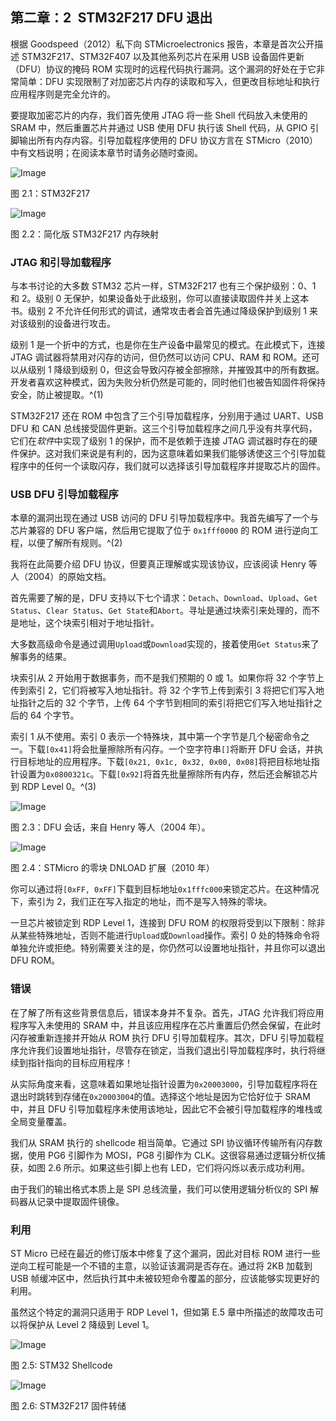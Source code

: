 ## 第二章：**2 STM32F217 DFU 退出**

根据 Goodspeed（2012）私下向 STMicroelectronics 报告，本章是首次公开描述 STM32F217、STM32F407 以及其他系列芯片在采用 USB 设备固件更新（DFU）协议的掩码 ROM 实现时的远程代码执行漏洞。这个漏洞的好处在于它非常简单：DFU 实现限制了对加密芯片内存的读取和写入，但更改目标地址和执行应用程序则是完全允许的。

要提取加密芯片的内存，我们首先使用 JTAG 将一些 Shell 代码放入未使用的 SRAM 中，然后重置芯片并通过 USB 使用 DFU 执行该 Shell 代码，从 GPIO 引脚输出所有内存内容。引导加载程序使用的 DFU 协议方言在 STMicro（2010）中有文档说明；在阅读本章节时请务必随时查阅。

![Image](img/f0016-01.jpg)

图 2.1：STM32F217

![Image](img/f0017-01.jpg)

图 2.2：简化版 STM32F217 内存映射

### **JTAG 和引导加载程序**

与本书讨论的大多数 STM32 芯片一样，STM32F217 也有三个保护级别：0、1 和 2。级别 0 无保护，如果设备处于此级别，你可以直接读取固件并关上这本书。级别 2 不允许任何形式的调试，通常攻击者会首先通过降级保护到级别 1 来对该级别的设备进行攻击。

级别 1 是一个折中的方式，也是你在生产设备中最常见的模式。在此模式下，连接 JTAG 调试器将禁用对闪存的访问，但仍然可以访问 CPU、RAM 和 ROM。还可以从级别 1 降级到级别 0，但这会导致闪存被全部擦除，并摧毁其中的所有数据。开发者喜欢这种模式，因为失败分析仍然是可能的，同时他们也被告知固件将保持安全，防止被提取。^(1)

STM32F217 还在 ROM 中包含了三个引导加载程序，分别用于通过 UART、USB DFU 和 CAN 总线接受固件更新。这三个引导加载程序之间几乎没有共享代码，它们在*软件*中实现了级别 1 的保护，而不是依赖于连接 JTAG 调试器时存在的硬件保护。这对我们来说是有利的，因为这意味着如果我们能够诱使这三个引导加载程序中的任何一个读取闪存，我们就可以选择该引导加载程序并提取芯片的固件。

### **USB DFU 引导加载程序**

本章的漏洞出现在通过 USB 访问的 DFU 引导加载程序中。我首先编写了一个与芯片兼容的 DFU 客户端，然后用它提取了位于 `0x1fff0000` 的 ROM 进行逆向工程，以便了解所有规则。^(2)

我将在此简要介绍 DFU 协议，但要真正理解或实现该协议，应该阅读 Henry 等人（2004）的原始文档。

首先需要了解的是，DFU 支持以下七个请求：`Detach`、`Download`、`Upload`、`Get Status`、`Clear Status`、`Get State`和`Abort`。寻址是通过块索引来处理的，而不是地址，这个块索引相对于地址指针。

大多数高级命令是通过调用`Upload`或`Download`实现的，接着使用`Get Status`来了解事务的结果。

块索引从 2 开始用于数据事务，而不是我们预期的 0 或 1。如果你将 32 个字节上传到索引 2，它们将被写入地址指针。将 32 个字节上传到索引 3 将把它们写入地址指针之后的 32 个字节，上传 64 个字节到相同的索引将把它们写入地址指针之后的 64 个字节。

索引 1 从不使用。索引 0 表示一个特殊块，其中第一个字节是几个秘密命令之一。下载`[0x41]`将会批量擦除所有闪存。一个空字符串`[]`将断开 DFU 会话，并执行目标地址的应用程序。下载`[0x21, 0x1c, 0x32, 0x00, 0x08]`将把目标地址指针设置为`0x0800321c`。下载`[0x92]`将首先批量擦除所有内存，然后还会解锁芯片到 RDP Level 0。^(3)

![Image](img/f0020-01.jpg)

图 2.3：DFU 会话，来自 Henry 等人（2004 年）。

![Image](img/f0020-02.jpg)

图 2.4：STMicro 的零块 DNLOAD 扩展（2010 年）

你可以通过将`[0xFF, 0xFF]`下载到目标地址`0x1fffc000`来锁定芯片。在这种情况下，索引为 2，我们正在写入指定的地址，而不是写入特殊的零块。

一旦芯片被锁定到 RDP Level 1，连接到 DFU ROM 的权限将受到以下限制：除非从某些特殊地址，否则不能进行`Upload`或`Download`操作。索引 0 处的特殊命令将单独允许或拒绝。特别需要关注的是，你仍然可以设置地址指针，并且你可以退出 DFU ROM。

### **错误**

在了解了所有这些背景信息后，错误本身并不复杂。首先，JTAG 允许我们将应用程序写入未使用的 SRAM 中，并且该应用程序在芯片重置后仍然会保留，在此时闪存被重新连接并开始从 ROM 执行 DFU 引导加载程序。其次，DFU 引导加载程序允许我们设置地址指针，尽管存在锁定，当我们退出引导加载程序时，执行将继续到指针指向的目标应用程序！

从实际角度来看，这意味着如果地址指针设置为`0x20003000`，引导加载程序将在退出时跳转到存储在`0x20003004`的值。选择这个地址是因为它恰好位于 SRAM 中，并且 DFU 引导加载程序未使用该地址，因此它不会被引导加载程序的堆栈或全局变量覆盖。

我们从 SRAM 执行的 shellcode 相当简单。它通过 SPI 协议循环传输所有闪存数据，使用 PG6 引脚作为 MOSI，PG8 引脚作为 CLK。这很容易通过逻辑分析仪捕获，如图 2.6 所示。如果这些引脚上也有 LED，它们将闪烁以表示成功利用。

由于我们的输出格式本质上是 SPI 总线流量，我们可以使用逻辑分析仪的 SPI 解码器从记录中提取固件镜像。

### **利用**

ST Micro 已经在最近的修订版本中修复了这个漏洞，因此对目标 ROM 进行一些逆向工程可能是一个不错的主意，以验证该漏洞是否存在。通过将 2KB 加载到 USB 帧缓冲区中，然后执行其中未被较短命令覆盖的部分，应该能够实现更好的利用。

虽然这个特定的漏洞只适用于 RDP Level 1，但如第 E.5 章中所描述的故障攻击可以将保护从 Level 2 降级到 Level 1。

![Image](img/f0023-01.jpg)

图 2.5: STM32 Shellcode

![Image](img/f0024-01.jpg)

图 2.6: STM32F217 固件转储
